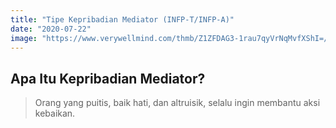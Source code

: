 ```yaml
---
title: "Tipe Kepribadian Mediator (INFP-T/INFP-A)"
date: "2020-07-22"
image: "https://www.verywellmind.com/thmb/Z1ZFDAG3-1rau7qyVrNqMvfXShI=/1500x1000/filters:no_upscale():max_bytes(150000):strip_icc()/infp-a-profile-of-the-idealist-personality-type-2795987_V2-5c2d03d1c9e77c0001877187.png"
---
```

## Apa Itu Kepribadian Mediator?
> Orang yang puitis, baik hati, dan altruisik, selalu ingin membantu aksi kebaikan.